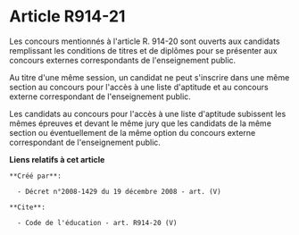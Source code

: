# Article R914-21

Les concours mentionnés à l'article R. 914-20 sont ouverts aux candidats remplissant les conditions de titres et de diplômes
pour se présenter aux concours externes correspondants de l'enseignement public. 

Au titre d'une même session, un candidat ne peut s'inscrire dans une même section au concours pour l'accès à une liste
d'aptitude et au concours externe correspondant de l'enseignement public. 

Les candidats au concours pour l'accès à une liste d'aptitude subissent les mêmes épreuves et devant le même jury que les
candidats de la même section ou éventuellement de la même option du concours externe correspondant de l'enseignement public.

**Liens relatifs à cet article**

	**Créé par**:

	  - Décret n°2008-1429 du 19 décembre 2008 - art. (V)

	**Cite**:

	  - Code de l'éducation - art. R914-20 (V)
